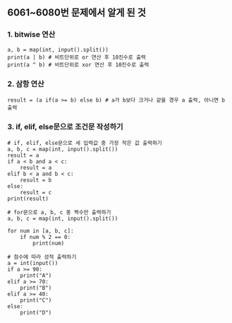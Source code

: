 ## 6061~6080번 문제에서 알게 된 것

### 1. bitwise 연산
```
a, b = map(int, input().split())
print(a | b) # 비트단위로 or 연산 후 10진수로 출력
print(a ^ b) # 비트단위로 xor 연산 후 10진수로 출력
```

### 2. 삼항 연산
```
result = (a if(a >= b) else b) # a가 b보다 크거나 같을 경우 a 출력, 아니면 b 출력
```

### 3. if, elif, else문으로 조건문 작성하기
```
# if, elif, else문으로 세 입력값 중 가장 작은 값 출력하기
a, b, c = map(int, input().split())
result = a
if a < b and a < c:
    result = a
elif b < a and b < c:
    result = b
else: 
    result = c
print(result)
```
```
# for문으로 a, b, c 중 짝수만 출력하기
a, b, c = map(int, input().split())

for num in [a, b, c]:
    if num % 2 == 0:
        print(num)
```
```
# 점수에 따라 성적 출력하기
a = int(input())
if a >= 90:
    print("A")
elif a >= 70:
    print("B")
elif a >= 40:
    print("C")
else:
    print("D")
```